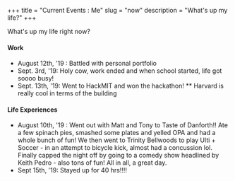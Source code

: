 +++
title = "Current Events : Me"
slug = "now"
description = "What's up my life?"
+++


What's up my life right now?

#### Work 
* August 12th, '19 : Battled with personal portfolio 
* Sept. 3rd, '19: Holy cow, work ended and when school started, life got soooo busy!
* Sept. 13th, '19: Went to HackMIT and won the hackathon!
    ** Harvard is really cool in terms of the building



#### Life Experiences
* August 10th, '19 : Went out with Matt and Tony to Taste of Danforth!! Ate a few spinach pies, smashed some plates and yelled OPA and had a whole bunch of fun! We then went to Trinity Bellwoods to play Ulti + Soccer - in an attempt to bicycle kick, almost had a concussion lol. Finally capped the night off by going to a comedy show headlined by Keith Pedro - also tons of fun! All in all, a great day. 
* Sept 15th, '19: Stayed up for 40 hrs!!!!
